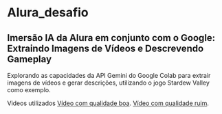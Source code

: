 # Alura_desafio

## Imersão IA da Alura em conjunto com o Google: Extraindo Imagens de Vídeos e Descrevendo Gameplay

Explorando as capacidades da API Gemini do Google Colab para extrair imagens de vídeos e gerar descrições, utilizando o jogo Stardew Valley como exemplo.

Videos utilizados [Vídeo com qualidade boa](https://drive.google.com/file/d/1zHzt1t2OjZjkCsb4u22ttRSVup853xaP/view?usp=drive_link). [Vídeo com qualidade ruim](https://drive.google.com/file/d/1XB4Tlm-fft3IEvlD8QY_pnftATaFNy9c/view?usp=drive_link).
